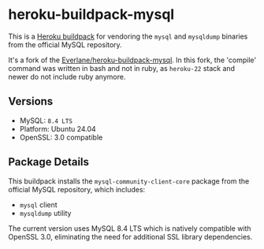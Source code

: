 # heroku-buildpack-mysql

This is a [Heroku buildpack](http://devcenter.heroku.com/articles/buildpacks) for vendoring the `mysql` and `mysqldump` binaries from the official MySQL repository.

It's a fork of the [Everlane/heroku-buildpack-mysql](https://github.com/Everlane/heroku-buildpack-mysql). In this fork, the 'compile' command was written in bash and not in ruby, as `heroku-22` stack and newer do not include ruby anymore. 

## Versions

- MySQL: `8.4 LTS`
- Platform: Ubuntu 24.04
- OpenSSL: 3.0 compatible

## Package Details

This buildpack installs the `mysql-community-client-core` package from the official MySQL repository, which includes:

- `mysql` client
- `mysqldump` utility

The current version uses MySQL 8.4 LTS which is natively compatible with OpenSSL 3.0, eliminating the need for additional SSL library dependencies.
